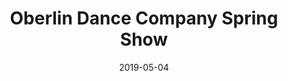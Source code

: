 ---
layout: post
title:  "Oberlin Dance Company Spring Show"
date:   2019-05-04
categories: Theatre
type: Lighting
thumbnail: 
org: Oberlin Dance Department
show-type: Dance
role: Light Board Programmer and Operator
start: 2019-04-27
rank: 
---